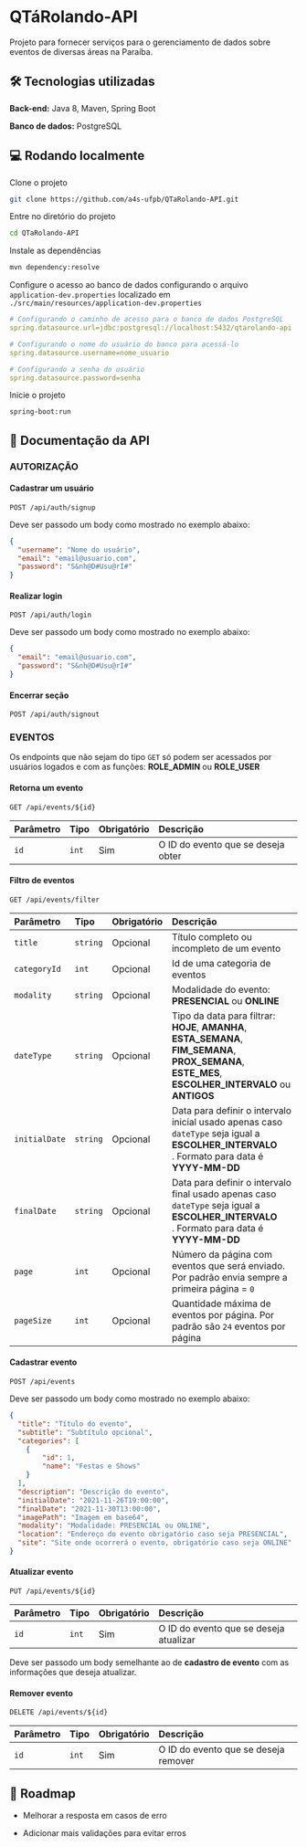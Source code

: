 
# QTáRolando-API

Projeto para fornecer serviços para o gerenciamento de dados sobre eventos de diversas áreas na Paraíba.


## 🛠 Tecnologias utilizadas

**Back-end:** Java 8, Maven, Spring Boot

**Banco de dados:** PostgreSQL


## 💻 Rodando localmente

Clone o projeto

```bash
git clone https://github.com/a4s-ufpb/QTaRolando-API.git
```

Entre no diretório do projeto

```bash
cd QTaRolando-API
```

Instale as dependências

```bash
mvn dependency:resolve
```

Configure o acesso ao banco de dados configurando o arquivo `application-dev.properties` localizado em `./src/main/resources/application-dev.properties`

```yaml
# Configurando o caminho de acesso para o banco de dados PostgreSQL
spring.datasource.url=jdbc:postgresql://localhost:5432/qtarolando-api

# Configurando o nome do usuário do banco para acessá-lo
spring.datasource.username=nome_usuario

# Configurando a senha do usuário
spring.datasource.password=senha
```

Inicie o projeto

```bash
spring-boot:run
```

## 📖 Documentação da API

### **AUTORIZAÇÃO**

#### **Cadastrar um usuário**

```
POST /api/auth/signup
```

Deve ser passodo um body como mostrado no exemplo abaixo:

```json
{
  "username": "Nome do usuário",
  "email": "email@usuario.com",
  "password": "S&nh@D#Usu@rI#"
}
```

#### **Realizar login**

```
POST /api/auth/login
```

Deve ser passodo um body como mostrado no exemplo abaixo:

```json
{
  "email": "email@usuario.com",
  "password": "S&nh@D#Usu@rI#"
}
```

#### **Encerrar seção**

```
POST /api/auth/signout
```


### **EVENTOS**

Os endpoints que não sejam do tipo `GET` só podem ser acessados por usuários logados e com as funções: **ROLE_ADMIN** ou **ROLE_USER**

#### **Retorna um evento**

```
GET /api/events/${id}
```

| Parâmetro   | Tipo       | Obrigatório | Descrição                                   |
| :---------- | :--------- | :---------- | :------------------------------------------ |
| `id`      | `int` | Sim | O ID do evento que se deseja obter |

#### **Filtro de eventos**

```
GET /api/events/filter
```

| Parâmetro   | Tipo       | Obrigatório  | Descrição                           |
| :---------- | :--------- | :----------- | :---------------------------------- |
| `title` | `string` | Opcional | Título completo ou incompleto de um evento |
| `categoryId` | `int` | Opcional | Id de uma categoria de eventos |
| `modality` | `string` | Opcional | Modalidade do evento: **PRESENCIAL** ou **ONLINE** |
| `dateType` | `string` | Opcional | Tipo da data para filtrar: **HOJE**, **AMANHA**, **ESTA_SEMANA**, **FIM_SEMANA**,<br> **PROX_SEMANA**, **ESTE_MES**, **ESCOLHER_INTERVALO** ou **ANTIGOS** |
| `initialDate` | `string` | Opcional | Data para definir o intervalo inicial usado apenas caso `dateType` seja igual a **ESCOLHER_INTERVALO**<br>. Formato para data é **YYYY-MM-DD**|
| `finalDate` | `string` | Opcional | Data para definir o intervalo final usado apenas caso `dateType` seja igual a **ESCOLHER_INTERVALO**<br>. Formato para data é **YYYY-MM-DD**|
| `page` | `int` | Opcional | Número da página com eventos que será enviado. Por padrão envia sempre a primeira página = `0` |
| `pageSize` | `int` | Opcional | Quantidade máxima de eventos por página. Por padrão são `24` eventos por página|

#### **Cadastrar evento**

```
POST /api/events
```

Deve ser passodo um body como mostrado no exemplo abaixo:

```json
{
  "title": "Título do evento",
  "subtitle": "Subtítulo opcional",
  "categories": [
  	{
  		"id": 1,
  		"name": "Festas e Shows"
  	}
  ],
  "description": "Descrição do evento",
  "initialDate": "2021-11-26T19:00:00",
  "finalDate": "2021-11-30T13:00:00",
  "imagePath": "Imagem em base64",
  "modality": "Modalidade: PRESENCIAL ou ONLINE",
  "location": "Endereço do evento obrigatório caso seja PRESENCIAL",
  "site": "Site onde ocorrerá o evento, obrigatório caso seja ONLINE"
}
```

#### **Atualizar evento**

```
PUT /api/events/${id}
```

| Parâmetro   | Tipo       | Obrigatório | Descrição                                   |
| :---------- | :--------- | :---------- | :------------------------------------------ |
| `id`      | `int` | Sim | O ID do evento que se deseja atualizar |

Deve ser passodo um body semelhante ao de **cadastro de evento** com as informações que deseja atualizar.

#### **Remover evento**

```
DELETE /api/events/${id}
```

| Parâmetro   | Tipo       | Obrigatório | Descrição                                   |
| :---------- | :--------- | :---------- | :------------------------------------------ |
| `id`      | `int` | Sim | O ID do evento que se deseja remover |

## 🚀 Roadmap

- Melhorar a resposta em casos de erro

- Adicionar mais validações para evitar erros

